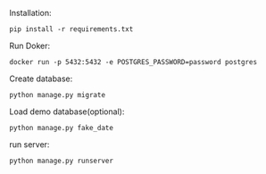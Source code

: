 Installation:
```angular2html
pip install -r requirements.txt
```
Run Doker:
```angular2html
docker run -p 5432:5432 -e POSTGRES_PASSWORD=password postgres
```
Create database:
```angular2html
python manage.py migrate
```
Load demo database(optional):
```angular2html
python manage.py fake_date
```
run server:
```angular2html
python manage.py runserver
```
